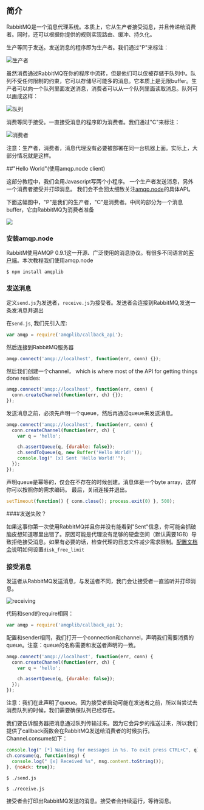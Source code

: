 ## 简介
RabbitMQ是一个消息代理系统。本质上，它从生产者接受消息，并且传递给消费者。同时，还可以根据你提供的规则实现路由、缓冲、持久化。

生产等同于发送。发送消息的程序即为生产者。我们通过"P"来标注：

![生产者](https://www.rabbitmq.com/img/tutorials/producer.png)

虽然消费通过RabbitMQ在你的程序中流转，但是他们可以仅被存储于队列中。队列不受任何限制的约束，它可以存储尽可能多的消息。它本质上是无限buffer。生产者可以向一个队列里面发送消息，消费者可以从一个队列里面读取消息。队列可以画成这样：

![队列](https://www.rabbitmq.com/img/tutorials/queue.png)

消费等同于接受。一直接受消息的程序即为消费者。我们通过"C"来标注：

![消费者](https://www.rabbitmq.com/img/tutorials/consumer.png)

注意：生产者，消费者，消息代理没有必要被部署在同一台机器上面。实际上，大部分情况就是这样。

##"Hello World"(使用amqp.node client)

这部分教程中，我们会用Javascript写两个小程序。
一个生产者发送消息，另外一个消费者接受并打印消息。
我们会不会回太细致关注[amqp.node](http://www.squaremobius.net/amqp.node/)的具体API。

下面这幅图中，"P"是我们的生产者，"C"是消费者。中间的部分为一个消息buffer，它由RabbitMQ为消费者准备

![](https://www.rabbitmq.com/img/tutorials/python-one.png)

### 安装amqp.node

RabbitM使用AMQP 0.9.1这一开源、广泛使用的消息协议。有很多不同语言的[客户端](https://www.rabbitmq.com/devtools.html)。本次教程我们使用amqp.node

```
$ npm install amqplib
```

### 发送消息

定义`send.js`为发送者，`receive.js`为接受者。发送者会连接到RabbitMQ,发送一条发消息并退出

在`send.js`, 我们先引入库:

```javascript
var amqp = require('amqplib/callback_api');
```

然后连接到RabbitMQ服务器

```js
amqp.connect('amqp://localhost', function(err, conn) {});
```

然后我们创建一个channel， which is where most of the API for getting things done resides:

```js
amqp.connect('amqp://localhost', function(err, conn) {
  conn.createChannel(function(err, ch) {});
});
```

发送消息之前，必须先声明一个queue，然后再通过queue来发送消息。

```js
amqp.connect('amqp://localhost', function(err, conn) {
  conn.createChannel(function(err, ch) {
    var q = 'hello';

    ch.assertQueue(q, {durable: false});
    ch.sendToQueue(q, new Buffer('Hello World!'));
    console.log(" [x] Sent 'Hello World!'");
  });
});
```

声明queue是幂等的，仅会在不存在的时候创建。消息体是一个byte array，这样你可以按照你的需求编码。
最后，关闭连接并退出。

```js
setTimeout(function() { conn.close(); process.exit(0) }, 500);
```

####发送失败？

如果这事你第一次使用RabbitMQ并且你并没有能看到"Sent"信息，你可能会抓破脑皮想知道哪里出错了。原因可能是代理没有足够的硬盘空间（默认需要1GB）导致拒绝接受消息。如果有必要的话，检查代理的日志文件减少需求限制。[配置文档会](http://www.rabbitmq.com/configure.html#config-items)说明如何设置`disk_free_limit`

### 接受消息
发送者从RabbitMQ发送消息，与发送者不同，我门会让接受者一直监听并打印消息。

![receiving](https://www.rabbitmq.com/img/tutorials/receiving.png)

代码和send的require相同：

```js
var amqp = require('amqplib/callback_api');
```

配置和sender相同，我们打开一个connection和channel，声明我们需要消费的queue。注意：queue的名称需要和发送者声明的一致。

```js
amqp.connect('amqp://localhost', function(err, conn) {
  conn.createChannel(function(err, ch) {
    var q = 'hello';

    ch.assertQueue(q, {durable: false});
  });
});
```

注意：我们在此声明了queue。因为接受者启动可能在发送者之前，所以当尝试去消费队列的时候，我们需要确保队列已经存在。

我们要告诉服务器把消息通过队列传输过来。因为它会异步的推送过来，所以我们提供了callback函数会在RabbitMQ发送给消费者的时候执行。Channel.consume如下：

```js
console.log(" [*] Waiting for messages in %s. To exit press CTRL+C", q);
ch.consume(q, function(msg) {
  console.log(" [x] Received %s", msg.content.toString());
}, {noAck: true});
```

```
$ ./send.js
```
```
$ ./receive.js
```

接受者会打印出RabbitMQ发送的消息。接受者会持续运行，等待消息。

